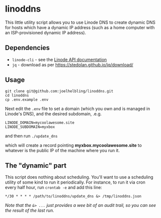# linoddns

This little utility script allows you to use Linode DNS to create dynamic DNS for hosts which
have a dynamic IP address (such as a home computer with an ISP-provisioned dynamic IP address).

## Dependencies

* `linode-cli` - see the [Linode API documentation](https://developers.linode.com/)
* `jq` - download as per https://stedolan.github.io/jq/download/

## Usage

```
git clone git@github.com:joelhelbling/linoddns.git
cd linoddns
cp .env.example .env
```

Next edit the `.env` file to set a domain (which you own and is managed in Linode's DNS), and
the desired subdomain, .e.g.

```
LINODE_DOMAIN=mycoolawesome.site
LINODE_SUBDOMAIN=myxbox
```

and then run `./update_dns`

which will create a record pointing **myxbox.mycoolawesome.site** to whatever is the public IP of
the machine where you run it.

## The "dynamic" part

This script does nothing about scheduling.  You'll want to use a scheduling utility of some kind
to run it periodically.  For instance, to run it via cron every half hour, run `crontab -e`
and add this line:

```
*/30 * * * * /path/to/linoddns/update_dns &> /tmp/linoddns.json
```

_Note that the `&> ...` just provides a wee bit of an audit trail, so you can see the result of
the last run._
